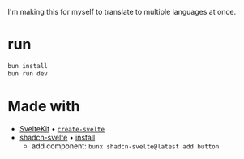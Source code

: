 I'm making this for myself to translate to multiple languages at once.

# run

```sh
bun install
bun run dev
```

# Made with
-  [SvelteKit](http://kit.svelte.dev) • [`create-svelte`](https://github.com/sveltejs/kit/tree/master/packages/create-svelte)
- [shadcn-svelte](https://www.shadcn-svelte.com) • [install](https://www.shadcn-svelte.com/docs/installation)
	- add component:
		```bunx shadcn-svelte@latest add button```


